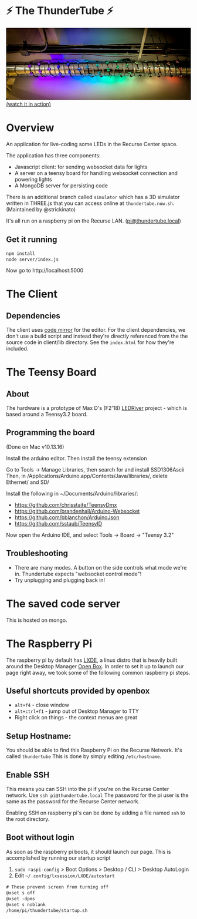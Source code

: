 # ⚡ The ThunderTube ⚡

[![](./thumb.jpg)](https://www.youtube.com/watch?v=gyQX5rhEqEg)
[(watch it in action)](https://www.youtube.com/watch?v=gyQX5rhEqEg)

# Overview
An application for live-coding some LEDs in the Recurse Center space.

The application has three components:
 - Javascript client: for sending websocket data for lights
 - A server on a teensy board for handling websocket connection and powering lights
 - A MongoDB server for persisting code
 
There is an additional branch called `simulator` which has a 3D simulator written in THREE.js that you can access online at `thundertube.now.sh`.
(Maintained by @strickinato)

It's all run on a raspberry pi on the Recurse LAN. (pi@thundertube.local)

## Get it running

```
npm install
node server/index.js
```

Now go to http://localhost:5000

# The Client

## Dependencies

The client uses [code mirror](https://codemirror.net/) for the editor. For the client dependencies, we don't use a build script and instead they're directly referenced from the the source code in client/lib directory. See the `index.html` for how they're included.
  
  
# The Teensy Board  

## About

The hardware is a prototype of Max D's (F2'18) [LEDRiver](https://github.com/maxdee/ledriver) project - which is based around a Teensy3.2 board.

## Programming the board
(Done on Mac v10.13.16)

Install the arduino editor. Then install the teensy extension

Go to Tools → Manage Libraries, then search for and install SSD1306Ascii
Then, in /Applications/Arduino.app/Contents/Java/libraries/, delete Ethernet/ and SD/

Install the following in ~/Documents/Arduino/libraries/:
* https://github.com/chrisstaite/TeensyDmx
* https://github.com/brandenhall/Arduino-Websocket
* https://github.com/bblanchon/ArduinoJson
* https://github.com/sstaub/TeensyID

Now open the Arduino IDE, and select Tools → Board → "Teensy 3.2"

## Troubleshooting

* There are many modes. A button on the side controls what mode we're in. Thundertube expects "websocket control mode"!
* Try unplugging and plugging back in!

# The saved code server

This is hosted on mongo.

# The Raspberry Pi

The raspberry pi by default has [LXDE](http://lxde.org), a linux distro that is heavily built around the Desktop Manager [Open Box](http://openbox.org/wiki/Main_Page). In order to set it up to launch our page right away, we took some of the following common raspberry pi steps.

## Useful shortcuts provided by openbox

* `alt+f4` - close window
* `alt+ctrl+f1` - jump out of Desktop Manager to TTY
* Right click on things - the context menus are great

## Setup Hostname:
You should be able to find this Raspberry Pi on the Recurse Network. It's called `thundertube` This is done by simply editing `/etc/hostname`.

## Enable SSH
This means you can SSH into the pi if you're on the Recurse Center network. Use `ssh pi@thundertube.local` The password for the pi user is the same as the password for the Recurse Center network.

Enabling SSH on raspberry pi's can be done by adding a file named `ssh` to the root directory.

## Boot without login
As soon as the raspberry pi boots, it should launch our page. This is accomplished by running our startup script

1. `sudo raspi-config` > Boot Options > Desktop / CLI > Desktop AutoLogin
2. Edit `~/.config/lxsession/LXDE/autostart`

```
# These prevent screen from turning off
@xset s off
@xset -dpms
@xset s noblank
/home/pi/thundertube/startup.sh
```
